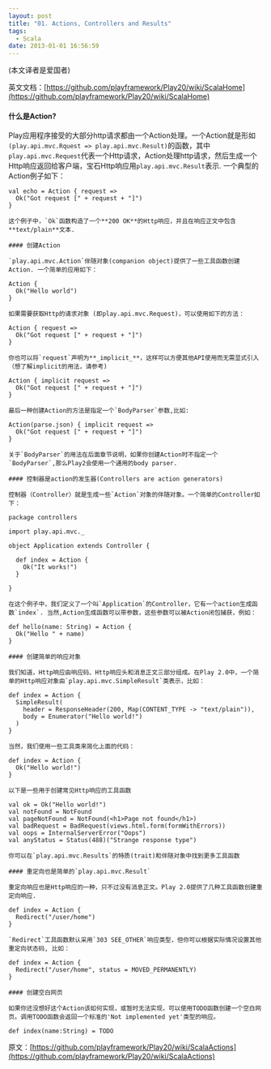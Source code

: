 ```yaml
---
layout: post
title: "01. Actions, Controllers and Results"
tags:
  - Scala
date: 2013-01-01 16:56:59
---
```


(本文译者是爱国者)

英文文档：[https://github.com/playframework/Play20/wiki/ScalaHome](https://github.com/playframework/Play20/wiki/ScalaHome)

#### 什么是Action?

Play应用程序接受的大部分http请求都由一个Action处理。一个Action就是形如`(play.api.mvc.Rquest => play.api.mvc.Result)`的函数，其中`play.api.mvc.Request`代表一个Http请求，Action处理http请求，然后生成一个Http响应返回给客户端，宝石Http响应用`play.api.mvc.Result`表示. 一个典型的Action例子如下：

    val echo = Action { request =>
      Ok("Got request [" + request + "]")
    }

    这个例子中，`Ok`函数构造了一个**200 OK**的Http响应，并且在响应正文中包含**text/plain**文本.

    #### 创建Action

    `play.api.mvc.Action`伴随对象(companion object)提供了一些工具函数创建Action. 一个简单的应用如下： 

    Action {
      Ok("Hello world")
    }

    如果需要获取Http的请求对象 (即play.api.mvc.Request)，可以使用如下的方法：

    Action { request =>
      Ok("Got request [" + request + "]")
    }

    你也可以将`request`声明为**_implicit_**，这样可以方便其他API使用而无需显式引入（想了解implicit的用法，请参考)

    Action { implicit request =>
      Ok("Got request [" + request + "]")
    }

    最后一种创建Action的方法是指定一个`BodyParser`参数,比如:

    Action(parse.json) { implicit request =>
      Ok("Got request [" + request + "]")
    }

    关于`BodyParser`的用法在后面章节说明，如果你创建Action时不指定一个`BodyParser`,那么Play2会使用一个通用的body parser.

    #### 控制器是action的发生器(Controllers are action generators)

    控制器（Controller）就是生成一些`Action`对象的伴随对象。一个简单的Controller如下：

    package controllers

    import play.api.mvc._

    object Application extends Controller {

      def index = Action {
        Ok("It works!")
      }

    }

    在这个例子中，我们定义了一个叫`Application`的Controller，它有一个action生成函数`index`. 当然,Action生成函数可以带参数，这些参数可以被Action闭包捕获，例如：

    def hello(name: String) = Action {
      Ok("Hello " + name)
    }

    #### 创建简单的响应对象

    我们知道，Http响应由响应码、Http响应头和消息正文三部分组成。在Play 2.0中，一个简单的Http响应对象由`play.api.mvc.SimpleResult`类表示，比如：

    def index = Action {
      SimpleResult(
        header = ResponseHeader(200, Map(CONTENT_TYPE -> "text/plain")), 
        body = Enumerator("Hello world!")
      )
    }

    当然，我们使用一些工具类来简化上面的代码：

    def index = Action {
      Ok("Hello world!")
    }

    以下是一些用于创建常见Http响应的工具函数

    val ok = Ok("Hello world!")
    val notFound = NotFound
    val pageNotFound = NotFound(<h1>Page not found</h1>)
    val badRequest = BadRequest(views.html.form(formWithErrors))
    val oops = InternalServerError("Oops")
    val anyStatus = Status(488)("Strange response type")

    你可以在`play.api.mvc.Results`的特质(trait)和伴随对象中找到更多工具函数

    #### 重定向也是简单的`play.api.mvc.Result`

    重定向响应也是Http响应的一种，只不过没有消息正文。Play 2.0提供了几种工具函数创建重定向响应.

    def index = Action {
      Redirect("/user/home")
    }

    `Redirect`工具函数默认采用`303 SEE_OTHER`响应类型，但你可以根据实际情况设置其他重定向状态码, 比如：

    def index = Action {
      Redirect("/user/home", status = MOVED_PERMANENTLY)
    }

    #### 创建空白网页

    如果你还没想好这个Action该如何实现，或暂时无法实现，可以使用TODO函数创建一个空白网页。调用TODO函数会返回一个标准的'Not implemented yet'类型的响应。

    def index(name:String) = TODO

原文：[https://github.com/playframework/Play20/wiki/ScalaActions](https://github.com/playframework/Play20/wiki/ScalaActions)